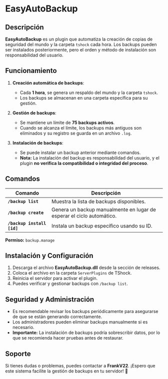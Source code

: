 # EasyAutoBackup

## Descripción
**EasyAutoBackup** es un plugin que automatiza la creación de copias de seguridad del mundo y la carpeta `tshock` cada hora. Los backups pueden ser instalados posteriormente, pero el orden y método de instalación son responsabilidad del usuario.

## Funcionamiento

1. **Creación automática de backups**:
   - Cada **1 hora**, se genera un respaldo del mundo y la carpeta `tshock`.
   - Los backups se almacenan en una carpeta específica para su gestión.

2. **Gestión de backups**:
   - Se mantiene un límite de **75 backups activos**.
   - Cuando se alcanza el límite, los backups más antiguos son eliminados y su registro se guarda en un archivo `.log`.

3. **Instalación de backups**:
   - Se puede instalar un backup anterior mediante comandos.
   - **Nota:** La instalación del backup es responsabilidad del usuario, y el plugin **no verifica la compatibilidad o integridad del proceso**.

## Comandos

| Comando | Descripción |
|---------|------------|
| **`/backup list`** | Muestra la lista de backups disponibles. |
| **`/backup create`** | Genera un backup manualmente en lugar de esperar el ciclo automático. |
| **`/backup install [id]`** | Instala un backup específico usando su ID. |

**Permiso:** `backup.manage`

## Instalación y Configuración
1. Descarga el archivo **EasyAutoBackup.dll** desde la sección de releases.
2. Coloca el archivo en la carpeta `ServerPlugins` de TShock.
3. Reinicia el servidor para activar el plugin.
4. Puedes verificar y gestionar backups con `/backup list`.

## Seguridad y Administración
- Es recomendable revisar los backups periódicamente para asegurarse de que se están generando correctamente.
- Los administradores pueden eliminar backups manualmente si es necesario.
- **Importante:** La instalación de backups podría sobrescribir datos, por lo que se recomienda hacer pruebas antes de restaurar.

## Soporte
Si tienes dudas o problemas, puedes contactar a **FrankV22**. ¡Espero que este sistema facilite la gestión de backups en tu servidor! 🚀
